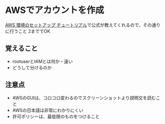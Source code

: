 # AWSでアカウントを作成

[AWS 環境のセットアップ チュートリアル](https://aws.amazon.com/jp/getting-started/guides/setup-environment/)で公式が教えてくれるので、その通りに行うこと
2まででOK

## 覚えること
- rootuserとIAMとは何か・違い
- どうして分けるのか


## 注意点
- AWSのGUIは、コロコロ変わるのでスクリーンショットより説明文を読むこと
- AWSの日本語は非常にわかりにくい
- 許可ポリシーは、最低限のものをつけること
